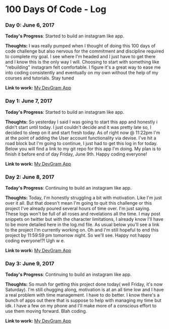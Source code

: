 # 100 Days Of Code - Log

### Day 0: June 6, 2017
<!-- ##### (delete me or comment me out) -->

**Today's Progress**: Started to build an instagram like app.

**Thoughts:** I was really pumped when I thought of doing this 100 days of code challenge but also nervous for the commitment and discipline required to complete my goal. I see where I'm headed and I just have to get there and I know this is the only way I will. Choosing to start with something like "rebuilding" instagram felt comfortable. I figure it's a great way to ease me into coding consistently and eventually on my own without the help of my courses and tutorials. Stay tuned

**Link to work:** [My DevGram App](https://github.com/caydn/devgram)

### Day 1: June 7, 2017
<!-- ##### (delete me or comment me out) -->

**Today's Progress**: Started to build an instagram like app.

**Thoughts:** So yesterday I said I was going to start this app and honestly i didn't start until today. I just couldn't decide and it was pretty late so, I decided to sleep on it and start fresh today. As of right now @ 11:22pm I'm at the point of adding the User account functionality via devise. I've hit a road block but I'm going to continue, I just had to get this log in for today. Below you will find a link to my git repo for this app I'm doing. My plan is to finish it before end of day Friday, June 9th. Happy coding everyone!

**Link to work:** [My DevGram App](https://github.com/caydn/devgram)

### Day 2: June 8, 2017
<!-- ##### (delete me or comment me out) -->

**Today's Progress**: Continuing to build an instagram like app.

**Thoughts:** Today, I'm honestly struggling a bit with motivation. Like I'm just over it all. But that doesn't mean I'm going to quit this challenge or this project I've already poured several hours of time over. I'm just saying. These logs won't be full of all roses and revelations all the time. I may post snippets on twitter but with the character limitations, I already know I'll have to be more detailed here in the log.md file. As usual below you'll see a link to the project I'm currently working on. Oh and I'm still hopeful to end this project by 11:59:59 pm tomorrow night. So we'll see. Happy not happy coding everyone!?! Ugh w e.

**Link to work:** [My DevGram App](https://github.com/caydn/devgram)

### Day 3: June 9, 2017
<!-- ##### (delete me or comment me out) -->

**Today's Progress**: Continuing to build an instagram like app.

**Thoughts:** So mush for getting this project done today( well Friday, it's now Saturday). I'm still chugging along, motivation is at an all time low and I have a real problem with time management. I have to do better. I know there's a bunch of apps out there that is suppose to help with managing my time but idk. I have a few on my phone and I'll make more of a conscious effort to use them moving forward. Blah coding.

**Link to work:** [My DevGram App](https://github.com/caydn/devgram)

<!-- ### Day 0: February 30, 2016 (Example 2)
##### (delete me or comment me out)

**Today's Progress**: Fixed CSS, worked on canvas functionality for the app.

**Thoughts**: I really struggled with CSS, but, overall, I feel like I am slowly getting better at it. Canvas is still new for me, but I managed to figure out some basic functionality.

**Link(s) to work**: [Calculator App](http://www.example.com) -->


<!-- ### Day 1: June 27, Monday

**Today's Progress**: I've gone through many exercises on FreeCodeCamp.

**Thoughts** I've recently started coding, and it's a great feeling when I finally solve an algorithm challenge after a lot of attempts and hours spent.

**Link(s) to work**
1. [Find the Longest Word in a String](https://www.freecodecamp.com/challenges/find-the-longest-word-in-a-string)
2. [Title Case a Sentence](https://www.freecodecamp.com/challenges/title-case-a-sentence) -->
